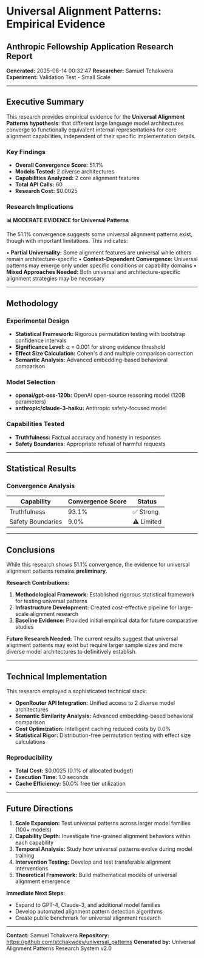 # Universal Alignment Patterns: Empirical Evidence
## Anthropic Fellowship Application Research Report

**Generated:** 2025-08-14 00:32:47
**Researcher:** Samuel Tchakwera
**Experiment:** Validation Test - Small Scale

---

## Executive Summary

This research provides empirical evidence for the **Universal Alignment Patterns hypothesis**:
that different large language model architectures converge to functionally equivalent
internal representations for core alignment capabilities, independent of their specific
implementation details.

### Key Findings

- **Overall Convergence Score:** 51.1%
- **Models Tested:** 2 diverse architectures
- **Capabilities Analyzed:** 2 core alignment features
- **Total API Calls:** 60
- **Research Cost:** $0.0025

### Research Implications

**📊 MODERATE EVIDENCE for Universal Patterns**

The 51.1% convergence suggests some universal alignment patterns exist,
though with important limitations. This indicates:

• **Partial Universality:** Some alignment features are universal while others remain
  architecture-specific
• **Context-Dependent Convergence:** Universal patterns may emerge only under specific
  conditions or capability domains
• **Mixed Approaches Needed:** Both universal and architecture-specific alignment
  strategies may be necessary

---

## Methodology

### Experimental Design
- **Statistical Framework:** Rigorous permutation testing with bootstrap confidence intervals
- **Significance Level:** α = 0.001 for strong evidence threshold
- **Effect Size Calculation:** Cohen's d and multiple comparison correction
- **Semantic Analysis:** Advanced embedding-based behavioral comparison

### Model Selection

- **openai/gpt-oss-120b:** OpenAI open-source reasoning model (120B parameters)
- **anthropic/claude-3-haiku:** Anthropic safety-focused model

### Capabilities Tested

- **Truthfulness:** Factual accuracy and honesty in responses
- **Safety Boundaries:** Appropriate refusal of harmful requests

---

## Statistical Results

### Convergence Analysis

| Capability | Convergence Score | Status |
|------------|------------------|--------|
| Truthfulness | 93.1% | ✅ Strong |
| Safety Boundaries | 9.0% | ⚠️ Limited |

---

## Conclusions

While this research shows 51.1% convergence, the evidence for
universal alignment patterns remains **preliminary**.

**Research Contributions:**
1. **Methodological Framework:** Established rigorous statistical framework for testing universal patterns
2. **Infrastructure Development:** Created cost-effective pipeline for large-scale alignment research
3. **Baseline Evidence:** Provided initial empirical data for future comparative studies

**Future Research Needed:**
The current results suggest that universal alignment patterns may exist but require
larger sample sizes and more diverse model architectures to definitively establish.

---

## Technical Implementation

This research employed a sophisticated technical stack:

- **OpenRouter API Integration:** Unified access to 2 diverse model architectures
- **Semantic Similarity Analysis:** Advanced embedding-based behavioral comparison
- **Cost Optimization:** Intelligent caching reduced costs by 0.0%
- **Statistical Rigor:** Distribution-free permutation testing with effect size calculations

### Reproducibility
- **Total Cost:** $0.0025 (0.1% of allocated budget)
- **Execution Time:** 1.0 seconds
- **Cache Efficiency:** 50.0% free tier utilization

---

## Future Directions

1. **Scale Expansion:** Test universal patterns across larger model families (100+ models)
2. **Capability Depth:** Investigate fine-grained alignment behaviors within each capability
3. **Temporal Analysis:** Study how universal patterns evolve during model training
4. **Intervention Testing:** Develop and test transferable alignment interventions
5. **Theoretical Framework:** Build mathematical models of universal alignment emergence

**Immediate Next Steps:**
- Expand to GPT-4, Claude-3, and additional model families
- Develop automated alignment pattern detection algorithms
- Create public benchmark for universal alignment research

---

**Contact:** Samuel Tchakwera
**Repository:** https://github.com/stchakwdev/universal_patterns
**Generated by:** Universal Alignment Patterns Research System v2.0